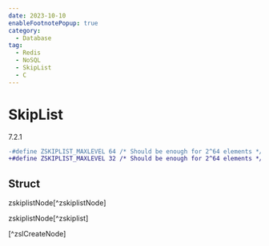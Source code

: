 ```yaml
---
date: 2023-10-10
enableFootnotePopup: true
category:
  - Database
tag:
  - Redis
  - NoSQL
  - SkipList
  - C
---
```


# SkipList

7.2.1

```diff
-#define ZSKIPLIST_MAXLEVEL 64 /* Should be enough for 2^64 elements */
+#define ZSKIPLIST_MAXLEVEL 32 /* Should be enough for 2^64 elements */
```

## Struct

zskiplistNode[^zskiplistNode] 

zskiplistNode[^zskiplist]

[^zslCreateNode]

<!-- @include: ./skiplist.snippet.md -->
